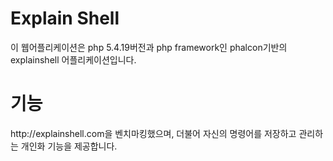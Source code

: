 <h1>Explain Shell</h1>
이 웹어플리케이션은 php 5.4.19버전과 php framework인 phalcon기반의 explainshell 어플리케이션입니다.
<h1>기능</h1>
http://explainshell.com을 벤치마킹했으며, 더불어 자신의 명령어를 저장하고 관리하는 개인화 기능을 제공합니다.
